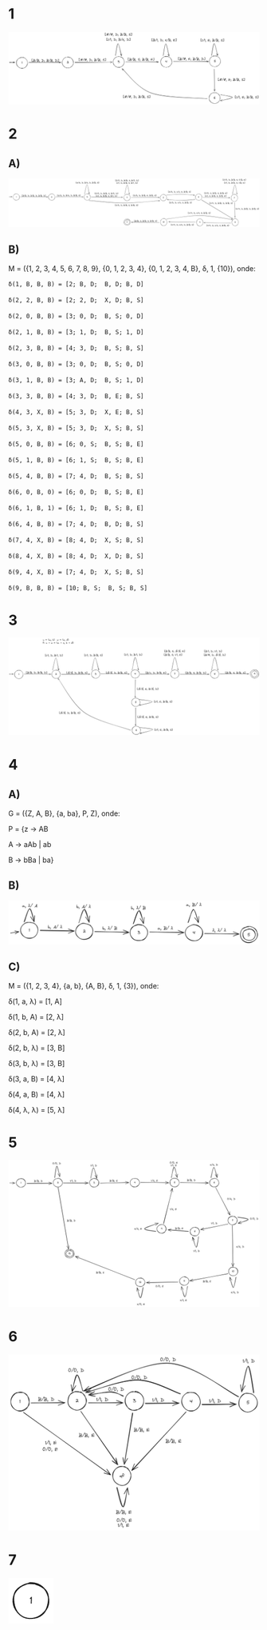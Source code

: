 # 1

![](./Q01.png)

# 2
## A)
![](./Q02.png)

## B)

M = ({1, 2, 3, 4, 5, 6, 7, 8, 9}, {0, 1, 2, 3, 4}, {0, 1, 2, 3, 4, B}, δ, 1, {10}), onde:

    δ(1, B, B, B) = [2; B, D;  B, D; B, D]
    
    δ(2, 2, B, B) = [2; 2, D;  X, D; B, S]
    
    δ(2, 0, B, B) = [3; 0, D;  B, S; 0, D]
    
    δ(2, 1, B, B) = [3; 1, D;  B, S; 1, D]
    
    δ(2, 3, B, B) = [4; 3, D;  B, S; B, S]
    
    δ(3, 0, B, B) = [3; 0, D;  B, S; 0, D]
    
    δ(3, 1, B, B) = [3; A, D;  B, S; 1, D]
    
    δ(3, 3, B, B) = [4; 3, D;  B, E; B, S]
    
    δ(4, 3, X, B) = [5; 3, D;  X, E; B, S]
    
    δ(5, 3, X, B) = [5; 3, D;  X, S; B, S]
    
    δ(5, 0, B, B) = [6; 0, S;  B, S; B, E]
    
    δ(5, 1, B, B) = [6; 1, S;  B, S; B, E]
    
    δ(5, 4, B, B) = [7; 4, D;  B, S; B, S]
    
    δ(6, 0, B, 0) = [6; 0, D;  B, S; B, E]
    
    δ(6, 1, B, 1) = [6; 1, D;  B, S; B, E]
    
    δ(6, 4, B, B) = [7; 4, D;  B, D; B, S]
    
    δ(7, 4, X, B) = [8; 4, D;  X, S; B, S]
    
    δ(8, 4, X, B) = [8; 4, D;  X, D; B, S]
    
    δ(9, 4, X, B) = [7; 4, D;  X, S; B, S]
    
    δ(9, B, B, B) = [10; B, S;  B, S; B, S]


# 3

![](./Q03.png)

# 4
## A) 

G = ({Z, A, B}, {a, ba}, P, Z), onde:

P = {z -> AB

A -> aAb | ab

B -> bBa | ba}

## B)

![](./Q04.png)

## C)

M = ({1, 2, 3, 4}, {a, b}, {A, B}, δ, 1, {3}), onde:

δ(1, a, λ) = [1, A]

δ(1, b, A) = [2, λ]

δ(2, b, A) = [2, λ]

δ(2, b, λ) = [3, B]

δ(3, b, λ) = [3, B]

δ(3, a, B) = [4, λ]

δ(4, a, B) = [4, λ]

δ(4, λ, λ) = [5, λ]

# 5 

![](./Q05.png)

# 6 

![](./Q06.png)

# 7

![](./Q07.png)